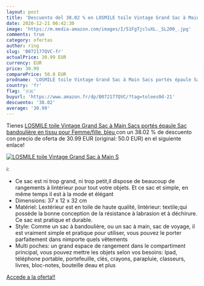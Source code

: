 ```yaml
---
layout: post
title: 'Descuento del 38.02 % en LOSMILE toile Vintage Grand Sac à Main S'
date: 2020-12-21 06:42:30
image: 'https://m.media-amazon.com/images/I/51FgTjcluXL._SL200_.jpg'
comments: true
category: ofertas
author: ring
slug: 'B072177QVC-fr'
actualPrice: 30.99 EUR
currency: EUR
price: 30.99
comparePrice: 50.0 EUR
prodname: 'LOSMILE toile Vintage Grand Sac à Main Sacs portés épaule Sac bandoulière en tissu pour Femme/fille.  bleu '
country: 'fr'
flag: '🇫🇷'
buyurl: 'https://www.amazon.fr/dp/B072177QVC/?tag=tolees0d-21'
descuento: '38.02'
average: '30.99'
---
```


Tienes [LOSMILE toile Vintage Grand Sac à Main Sacs portés épaule Sac bandoulière en tissu pour Femme/fille.  bleu ](https://www.amazon.fr/dp/B072177QVC/?tag=tolees0d-21) con un 38.02 % de descuento con precio de oferta de 30.99 EUR (original: 50.0 EUR) en el siguiente enlace!

[![LOSMILE toile Vintage Grand Sac à Main S](https://m.media-amazon.com/images/I/51FgTjcluXL._SL200_.jpg)](https://www.amazon.fr/dp/B072177QVC/?tag=tolees0d-21)

ℹ️:

- Ce sac est ni trop grand, ni trop petit,il dispose de beaucoup de rangements à lintérieur pour tout votre objets. Et ce sac et simple, en même temps il est à la mode et élégant
- Dimensions: 37 x 12 x 32 cm
- Matériel: Lextérieur est en toile de haute qualité, lintérieur: textile;qui possède la bonne conception de la résistance à labrasion et à déchirure. Ce sac est pratique et durable.
- Style: Comme un sac à bandoulière, ou un sac à main, sac de voyage, il est vraiment simple et pratique pour utiliser, vous pouvez le porter parfaitement dans nimporte quels vêtements
- Multi poches: un grand espace de rangement dans le compartiment principal, vous pouvez mettre les objets selon vos besoins: Ipad, téléphone portable, portefeuille, clés, crayons, parapluie, classeurs, livres, bloc-notes, bouteille deau et plus

[Accede a la oferta!!](https://www.amazon.fr/dp/B072177QVC/?tag=tolees0d-21)
